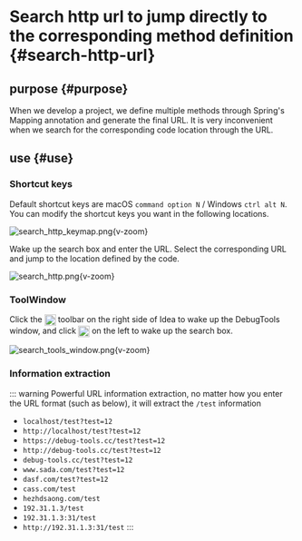 # Search http url to jump directly to the corresponding method definition {#search-http-url}

## purpose {#purpose}

When we develop a project, we define multiple methods through Spring's Mapping annotation and generate the final URL. It is very inconvenient when we search for the corresponding code location through the URL.

## use {#use}

### Shortcut keys 

Default shortcut keys are macOS `command option N` / Windows `ctrl alt N`. You can modify the shortcut keys you want in the following locations.

![search_http_keymap.png](/images/search_http_keymap.png){v-zoom}

Wake up the search box and enter the URL. Select the corresponding URL and jump to the location defined by the code.

![search_http.png](/images/search_http.png){v-zoom}

### ToolWindow

Click the <img src="/pluginIcon.svg" style="display: inline-block; width: 20px; height: 20px; vertical-align: middle;" /> toolbar on the right side of Idea to wake up the DebugTools window, and click <img src="/icon/search.svg" alt="S" style="display: inline-block; width: 20px; height: 20px; vertical-align: middle;" /> on the left to wake up the search box.

![search_tools_window.png](/images/search_tools_window.png){v-zoom}

### Information extraction

::: warning Powerful URL information extraction, no matter how you enter the URL format (such as below), it will extract the `/test` information
- `localhost/test?test=12`
- `http://localhost/test?test=12`
- `https://debug-tools.cc/test?test=12`
- `http://debug-tools.cc/test?test=12`
- `debug-tools.cc/test?test=12`
- `www.sada.com/test?test=12`
- `dasf.com/test?test=12`
- `cass.com/test`
- `hezhdsaong.com/test`
- `192.31.1.3/test`
- `192.31.1.3:31/test`
- `http://192.31.1.3:31/test`
:::
